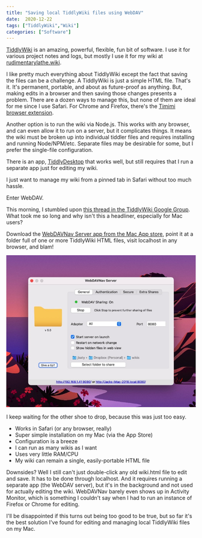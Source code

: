 ```yaml
---
title: "Saving local TiddlyWiki files using WebDAV"
date:  2020-12-22
tags: ["TiddlyWiki","Wiki"]
categories: ["Software"]
---
```


[TiddlyWiki](https://tiddlywiki.com) is an amazing, powerful, flexible, fun bit of software. I use it for various project notes and logs, but mostly I use it for my wiki at [rudimentarylathe.wiki](https://rudimentarylathe.wiki).

I like pretty much everything about TiddlyWiki except the fact that saving the files can be a challenge. A TiddlyWiki is just a simple HTML file. That's it. It's permanent, portable, and about as future-proof as anything. But, making edits in a browser and then saving those changes presents a problem. There are a dozen ways to manage this, but none of them are ideal for me since I use Safari. For Chrome and Firefox, there's the [Timimi browser extension](https://github.com/ibnishak/Timimi). 

Another option is to run the wiki via Node.js. This works with any browser, and can even allow it to run on a server, but it complicates things. It means the wiki must be broken up into individual tiddler files and requires installing and running Node/NPM/etc. Separate files may be desirable for some, but I prefer the single-file configuration.

There is an app, [TiddlyDesktop](https://github.com/Jermolene/TiddlyDesktop) that works well, but still requires that I run a separate app just for editing my wiki.

I just want to manage my wiki from a pinned tab in Safari without too much hassle.

Enter WebDAV.

This morning, I stumbled upon [this thread in the TiddlyWiki Google Group](https://groups.google.com/u/1/g/tiddlywiki/c/I_mc1Jycfhc/m/prR0QAppAwAJ). What took me so long and why isn't this a headliner, especially for Mac users?

Download the [WebDAVNav Server app from the Mac App store](https://apps.apple.com/us/app/webdavnav-server/id747482894?mt=12), point it at a folder full of one or more TiddlyWiki HTML files, visit localhost in any browser, and blam!

![Screenshot](webdavnav.jpg)

I keep waiting for the other shoe to drop, because this was just too easy.

- Works in Safari (or any browser, really)
- Super simple installation on my Mac (via the App Store)
- Configuration is a breeze
- I can run as many wikis as I want
- Uses very little RAM/CPU
- My wiki can remain a single, easily-portable HTML file

Downsides? Well I still can't just double-click any old wiki.html file to edit and save. It has to be done through localhost. And it requires running a separate app (the WebDAV server), but it's in the background and not used for actually editing the wiki. WebDAVNav barely even shows up in Activity Monitor, which is something I couldn't say when I had to run an instance of Firefox or Chrome for editing.

I'll be disappointed if this turns out being too good to be true, but so far it's the best solution I've found for editing and managing local TiddlyWiki files on my Mac.

